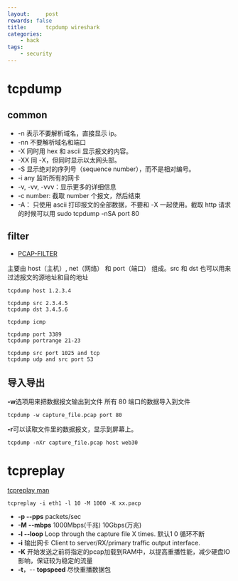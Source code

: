 ```yaml
---
layout:     post
rewards: false
title:      tcpdump wireshark
categories:
    - hack
tags:
    - security
---
```


# tcpdump

## common

- -n 表示不要解析域名，直接显示 ip。
- -nn 不要解析域名和端口
- -X 同时用 hex 和 ascii 显示报文的内容。
- -XX 同 -X，但同时显示以太网头部。
- -S 显示绝对的序列号（sequence number），而不是相对编号。
- -i any 监听所有的网卡
- -v, -vv, -vvv：显示更多的详细信息
- -c number: 截取 number 个报文，然后结束
- -A： 只使用 ascii 打印报文的全部数据，不要和 -X 一起使用。截取 http 请求的时候可以用 sudo tcpdump -nSA port 80

## filter

- [PCAP-FILTER](http://www.tcpdump.org/manpages/pcap-filter.7.html)

主要由 host（主机）, net（网络） 和 port（端口） 组成。src 和 dst 也可以用来过滤报文的源地址和目的地址

```
tcpdump host 1.2.3.4

tcpdump src 2.3.4.5
tcpdump dst 3.4.5.6

tcpdump icmp

tcpdump port 3389
tcpdump portrange 21-23
```

```
tcpdump src port 1025 and tcp 
tcpdump udp and src port 53
```

## 导入导出

**-w**选项用来把数据报文输出到文件 所有 80 端口的数据导入到文件
```
tcpdump -w capture_file.pcap port 80
```

**-r**可以读取文件里的数据报文，显示到屏幕上。

```
tcpdump -nXr capture_file.pcap host web30
```

# tcpreplay

[tcpreplay man](https://tcpreplay.appneta.com/wiki/tcpreplay-man.html)

```shell
tcpreplay -i eth1 -l 10 -M 1000 -K xx.pacp
```



- **-p --pps** packets/sec
- **-M** **--mbps**   1000Mbps(千兆) 10Gbps(万兆)
- **-l --loop** Loop through the capture file X times. 默认1   0 循环不断
- **-i**  输出网卡 Client to server/RX/primary traffic output interface.
- **-K** 开始发送之前将指定的pcap加载到RAM中，以提高重播性能，减少硬盘IO影响，保证较为稳定的流量
- **-t**，-- **topspeed** 尽快重播数据包

